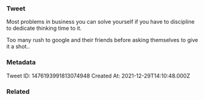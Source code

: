 ### Tweet
Most problems in business you can solve yourself if you have to discipline to dedicate thinking time to it. 

Too many rush to google and their friends before asking themselves to give it a shot..

### Metadata
Tweet ID: 1476193991813074948
Created At: 2021-12-29T14:10:48.000Z

### Related

